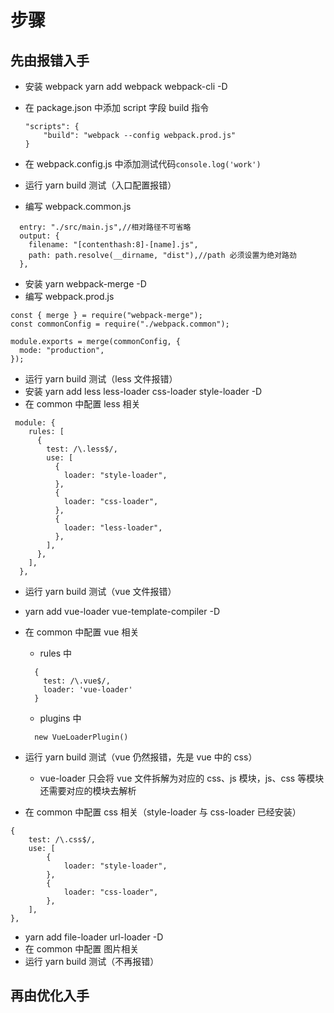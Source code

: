 # 步骤

## 先由报错入手

- 安装 webpack yarn add webpack webpack-cli -D
- 在 package.json 中添加 script 字段 build 指令

  ```
  "scripts": {
      "build": "webpack --config webpack.prod.js"
  }
  ```

- 在 webpack.config.js 中添加测试代码`console.log('work')`
- 运行 yarn build 测试（入口配置报错）
- 编写 webpack.common.js

```
  entry: "./src/main.js",//相对路径不可省略
  output: {
    filename: "[contenthash:8]-[name].js",
    path: path.resolve(__dirname, "dist"),//path 必须设置为绝对路劲
  },
```

- 安装 yarn webpack-merge -D
- 编写 webpack.prod.js

```
const { merge } = require("webpack-merge");
const commonConfig = require("./webpack.common");

module.exports = merge(commonConfig, {
  mode: "production",
});

```

- 运行 yarn build 测试（less 文件报错）
- 安装 yarn add less less-loader css-loader style-loader -D
- 在 common 中配置 less 相关

```
 module: {
    rules: [
      {
        test: /\.less$/,
        use: [
          {
            loader: "style-loader",
          },
          {
            loader: "css-loader",
          },
          {
            loader: "less-loader",
          },
        ],
      },
    ],
  },

```

- 运行 yarn build 测试（vue 文件报错）
- yarn add vue-loader vue-template-compiler -D
- 在 common 中配置 vue 相关

  - rules 中

  ```
    {
      test: /\.vue$/,
      loader: 'vue-loader'
    }
  ```

  - plugins 中

  ```
    new VueLoaderPlugin()
  ```

- 运行 yarn build 测试（vue 仍然报错，先是 vue 中的 css）
  - vue-loader 只会将 vue 文件拆解为对应的 css、js 模块，js、css 等模块还需要对应的模块去解析
- 在 common 中配置 css 相关（style-loader 与 css-loader 已经安装）

```
{
    test: /\.css$/,
    use: [
        {
            loader: "style-loader",
        },
        {
            loader: "css-loader",
        },
    ],
},
```

- yarn add file-loader url-loader -D
- 在 common 中配置 图片相关
- 运行 yarn build 测试（不再报错）

## 再由优化入手
